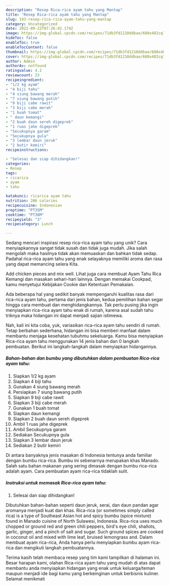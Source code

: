 ```yaml
---
description: "Resep Rica-rica ayam tahu yang Mantap"
title: "Resep Rica-rica ayam tahu yang Mantap"
slug: 193-resep-rica-rica-ayam-tahu-yang-mantap
category: Uncategorized
date: 2022-09-22T07:26:42.174Z
image: https://img-global.cpcdn.com/recipes/71db3fd1210ddbae/680x482cq70/rica-rica-ayam-tahu-foto-resep-utama.jpg
hideToc: false
enableToc: true
enableTocContent: false
thumbnail: https://img-global.cpcdn.com/recipes/71db3fd1210ddbae/680x482cq70/rica-rica-ayam-tahu-foto-resep-utama.jpg
cover: https://img-global.cpcdn.com/recipes/71db3fd1210ddbae/680x482cq70/rica-rica-ayam-tahu-foto-resep-utama.jpg
author: Admin
authorAv: notfound
ratingvalue: 4.2
reviewcount: 23
recipeingredient:
- "1/2 kg ayam"
- "4 biji tahu"
- "4 siung bawang merah"
- "7 siung bawang putih"
- "9 biji cabe rawit"
- "3 biji cabe merah"
- "1 buah tomat"
- " daun kemangi"
- "2 buah daun sereh digeprek"
- "1 ruas jahe digeprek"
- "Secukupnya garam"
- "Secukupnya gula"
- "3 lembar daun jeruk"
- "2 butir kemiri"
recipeinstructions:

- "Selesai dan siap dihidangkan!"
categories:
- Resep
tags:
- ricarica
- ayam
- tahu

katakunci: ricarica ayam tahu 
nutrition: 206 calories
recipecuisine: Indonesian
preptime: "PT35M"
cooktime: "PT36M"
recipeyield: "3"
recipecategory: Lunch

---
```





Sedang mencari inspirasi resep rica-rica ayam tahu yang unik? Cara menyiapkannya sangat tidak susah dan tidak juga mudah. Jika salah mengolah maka hasilnya tidak akan memuaskan dan bahkan tidak sedap. Padahal rica-rica ayam tahu yang enak selayaknya memiliki aroma dan rasa yang dapat memancing selera Kita.





Add chicken pieces and mix well. Lihat juga cara membuat Ayam Tahu Rica Kemangi dan masakan sehari-hari lainnya. Dengan memakai Cookpad, kamu menyetujui Kebijakan Cookie dan Ketentuan Pemakaian.

Ada beberapa hal yang sedikit banyak mempengaruhi kualitas rasa dari rica-rica ayam tahu, pertama dari jenis bahan, kedua pemilihan bahan segar hingga cara membuat dan menghidangkannya. Tak perlu pusing jika ingin menyiapkan rica-rica ayam tahu enak di rumah, karena asal sudah tahu triknya maka hidangan ini dapat menjadi sajian istimewa.






Nah, kali ini kita coba, yuk, variasikan rica-rica ayam tahu sendiri di rumah. Tetap berbahan sederhana, hidangan ini bisa memberi manfaat dalam membantu menjaga kesehatan tubuhmu sekeluarga. Kamu bisa menyiapkan Rica-rica ayam tahu menggunakan 14 jenis bahan dan 0 langkah pembuatan. Berikut ini langkah-langkah dalam menyiapkan hidangannya.

<!--inarticleads1-->

##### Bahan-bahan dan bumbu yang dibutuhkan dalam pembuatan Rica-rica ayam tahu:

1. Siapkan 1/2 kg ayam
1. Siapkan 4 biji tahu
1. Gunakan 4 siung bawang merah
1. Persiapkan 7 siung bawang putih
1. Siapkan 9 biji cabe rawit
1. Siapkan 3 biji cabe merah
1. Gunakan 1 buah tomat
1. Siapkan  daun kemangi
1. Siapkan 2 buah daun sereh digeprek
1. Ambil 1 ruas jahe digeprek
1. Ambil Secukupnya garam
1. Sediakan Secukupnya gula
1. Siapkan 3 lembar daun jeruk
1. Sediakan 2 butir kemiri


Di antara banyaknya jenis masakan di Indonesia tentunya anda familiar dengan bumbu rica-rica. Bumbu ini sebenarnya merupakan khas Manado. Salah satu bahan makanan yang sering dimasak dengan bumbu rica-rica adalah ayam. Cara pembuatan ayam rica-rica tidaklah sulit. 

<!--inarticleads2-->

##### Instruksi untuk memasak Rica-rica ayam tahu:


1. Selesai dan siap dihidangkan!

Dibutuhkan bahan-bahan seperti daun jeruk, serai, dan daun pandan agar aromanya menjadi kuat dan khas. Rica-rica (or sometimes simply called rica) is a type of Southeast Asian hot and spicy bumbu (spice mixture) found in Manado cuisine of North Sulawesi, Indonesia. Rica-rica uses much chopped or ground red and green chili peppers, bird&#39;s eye chili, shallots, garlic, ginger, and a pinch of salt and sugar. Such ground spices are cooked in coconut oil and mixed with lime leaf, bruised lemongrass and. Dalam membuat ayam rica-rica, Anda hanya perlu menyiapkan bumbu ayam rica-rica dan mengikuti langkah pembuatannya. 

Terima kasih telah membaca resep yang tim kami tampilkan di halaman ini. Besar harapan kami, olahan Rica-rica ayam tahu yang mudah di atas dapat membantu anda menyiapkan hidangan yang enak untuk keluarga/teman maupun menjadi ide bagi kamu yang berkeinginan untuk berbisnis kuliner. Selamat menikmati

